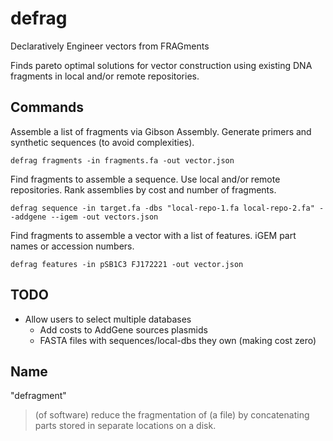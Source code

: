 # defrag

Declaratively Engineer vectors from FRAGments

Finds pareto optimal solutions for vector construction using existing DNA fragments in local and/or remote repositories.

## Commands

Assemble a list of fragments via Gibson Assembly. Generate primers and synthetic sequences (to avoid complexities).

`defrag fragments -in fragments.fa -out vector.json`

Find fragments to assemble a sequence. Use local and/or remote repositories. Rank assemblies by cost and number of fragments. 

`defrag sequence -in target.fa -dbs "local-repo-1.fa local-repo-2.fa" --addgene --igem -out vectors.json`

Find fragments to assemble a vector with a list of features. iGEM part names or accession numbers.

`defrag features -in pSB1C3 FJ172221 -out vector.json`

## TODO

- Allow users to select multiple databases
  - Add costs to AddGene sources plasmids
  - FASTA files with sequences/local-dbs they own (making cost zero)

## Name

"defragment"
> (of software) reduce the fragmentation of (a file) by concatenating parts stored in separate locations on a disk.
